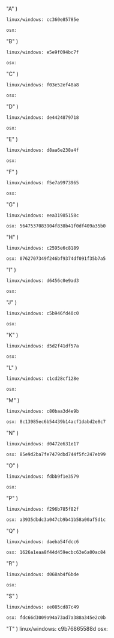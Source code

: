 "A" )
    
    linux/windows: cc360e85785e
    
    osx: 

"B" )
    
    linux/windows: e5e9f094bc7f
    
    osx:

"C" )
    
    linux/windows: f03e52ef48a8
    
    osx:

"D" )
    
    linux/windows: de4424879718
    
    osx:

"E" )
    
    linux/windows: d8aa6e238a4f
    
    osx:

"F" )
    
    linux/windows: f5e7a9973965
    
    osx:

"G" )
    
    linux/windows: eea31985158c
    
    osx: 5647537083904f838b41f0df409a35b0

"H" )
    
    linux/windows: c2595e6c8189
    
    osx: 0762707349f246bf9374df091f35b7a5

"I" )

    linux/windows: d6456c0e9ad3

    osx:

"J" )

    linux/windows: c5b946fd40c0

    osx:

"K" )

    linux/windows: d5d2f41df57a

    osx:

"L" )

    linux/windows: c1cd28cf128e

    osx:

"M" )

    linux/windows: c80baa3d4e9b

    osx: 8c13985ec6b54439b14acf1dabd2e8c7

"N" )

    linux/windows: d0472e631e17

    osx: 85e9d2ba7fe7479dbd744f5fc247eb99

"O" )

    linux/windows: fdbb9f1e3579

    osx:

"P" )

    linux/windows: f296b785f82f

    osx: a3935dbdc3a047cb9b41b58a00af5d1c

"Q" )

    linux/windows: daeba54fdcc6

    osx: 1626a1eaa8f44d459ecbc63e6a00ac84

"R" )


    linux/windows: d068ab4f6bde

    osx:

"S" )

    linux/windows: ee085cd87c49

    osx: fdc66d3009a94a73ad7a388a345e2c0b

"T" )
    linux/windows: c9b76865588d
    osx:
